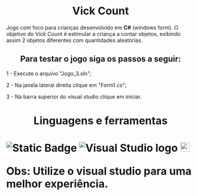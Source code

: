 <h1 align="center">Vick Count</h1>

<p>
  Jogo com foco para crianças desenvolvido em <b>C#</b> (windows form). O objetivo do Vick Count é estimular a criança a contar objetos, exibindo assim 2 objetos 
  diferentes com quantidades aleatórias.
</p>

<h2 align="center">Para testar o jogo siga os passos a seguir:</h2>

<p>1 - Execute o arquivo "Jogo_3.sln";</p>
<p>2 - Na janela lateral direita clique em "Form1.cs";</p>
<p>3 - Na barra superior do visual studio clique em iniciar.</p>

<h1 align="center"> Linguagens e ferramentas<h1>
  
<img alt="Static Badge" src="https://img.shields.io/badge/C%23?labelColor=black&color=green">
<img alt="Visual Studio logo" src="https://img.shields.io/badge/Visual%20Studio?labelColor=black&color=purple">
<img src="https://img.shields.io/badge/GitHub-181717?logo=github&logoColor=white" alt="GitHub logo" title="GitHub" height="25" />

<p>
  Obs: Utilize o visual studio para uma melhor experiência.
</p>
